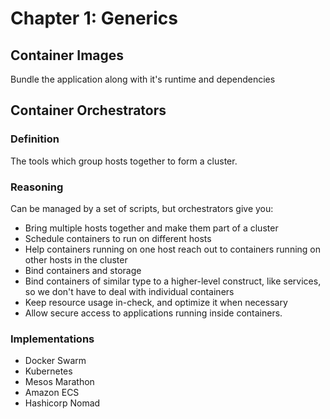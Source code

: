 # Chapter 1: Generics
## Container Images
Bundle the application along with it's runtime and dependencies

## Container Orchestrators
### Definition
The tools which group hosts together to form a cluster.

### Reasoning
Can be managed by a set of scripts, but orchestrators give you:

- Bring multiple hosts together and make them part of a cluster
- Schedule containers to run on different hosts
- Help containers running on one host reach out to containers running on other hosts in the cluster
- Bind containers and storage
- Bind containers of similar type to a higher-level construct, like services, so we don't have to deal with individual containers
- Keep resource usage in-check, and optimize it when necessary
- Allow secure access to applications running inside containers.

### Implementations
- Docker Swarm
- Kubernetes
- Mesos Marathon
- Amazon ECS
- Hashicorp Nomad